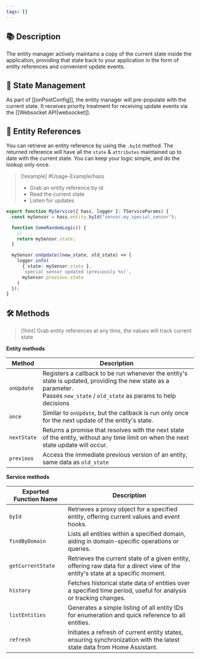 ```yaml
---
tags: []
---
```

## 📚 Description

The entity manager actively maintains a copy of the current state inside the application, providing that state back to your application in the form of entity references and convenient update events.

## 🔄 State Management

As part of [[onPostConfig]], the entity manager will pre-populate with the current state. It receives priority treatment for receiving update events via the [[Websocket API|websocket]].

## 📝 Entity References

You can retrieve an entity reference by using the `.byId` method. The returned reference will have all the `state` & `attributes` maintained up to date with the current state. You can keep your logic simple, and do the lookup only once.

> [!example] #Usage-Example/hass
> - Grab an entity reference by id
> - Read the current state
> - Listen for updates

```typescript
export function MyService({ hass, logger }: TServiceParams) {
  const mySensor = hass.entity.byId("sensor.my_special_sensor");

  function SomeRandomLogic() {
    // ...
    return mySensor.state;
  }

  mySensor.onUpdate((new_state, old_state) => {
    logger.info(
      { state: mySensor.state }, 
      `special sensor updated (previously %s)`, 
      mySensor.previous.state
    )
  });
}
```
## 🛠 Methods

> [!hint] 
> Grab entity references at any time, the values will track current state

**Entity methods**

| Method      | Description                                                                                                                                                                    |
| ----------- | ------------------------------------------------------------------------------------------------------------------------------------------------------------------------------ |
| `onUpdate`  | Registers a callback to be run whenever the entity's state is updated, providing the new state as a parameter.<br>Passes `new_state` / `old_state` as params to help decisions |
| `once`      | Similar to `onUpdate`, but the callback is run only once for the next update of the entity's state.                                                                            |
| `nextState` | Returns a promise that resolves with the next state of the entity, without any time limit on when the next state update will occur.                                            |
| `previous`  | Access the immediate previous version of an entity, same data as `old_state`                                                                                                   |
**Service methods**

| Exported Function Name | Description                                                                                                                    |
| ---------------------- | ------------------------------------------------------------------------------------------------------------------------------ |
| `byId`                 | Retrieves a proxy object for a specified entity, offering current values and event hooks.                                      |
| `findByDomain`         | Lists all entities within a specified domain, aiding in domain-specific operations or queries.                                 |
| `getCurrentState`      | Retrieves the current state of a given entity, offering raw data for a direct view of the entity's state at a specific moment. |
| `history`              | Fetches historical state data of entities over a specified time period, useful for analysis or tracking changes.               |
| `listEntities`         | Generates a simple listing of all entity IDs for enumeration and quick reference to all entities.                              |
| `refresh`              | Initiates a refresh of current entity states, ensuring synchronization with the latest state data from Home Assistant.         |